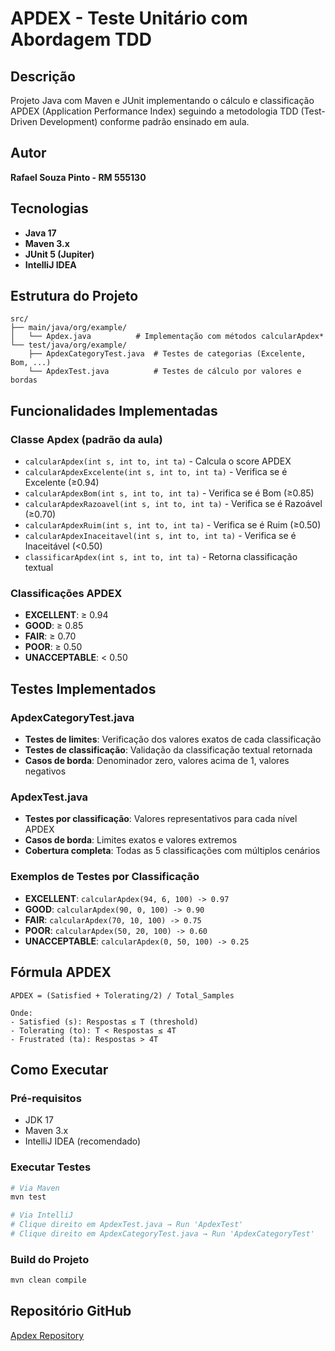 # APDEX - Teste Unitário com Abordagem TDD

## Descrição

Projeto Java com Maven e JUnit implementando o cálculo e classificação APDEX (Application Performance Index) seguindo a metodologia TDD (Test-Driven Development) conforme padrão ensinado em aula.

## Autor

**Rafael Souza Pinto - RM 555130**

## Tecnologias

- **Java 17**
- **Maven 3.x**
- **JUnit 5 (Jupiter)**
- **IntelliJ IDEA**

## Estrutura do Projeto

```
src/
├── main/java/org/example/
│   └── Apdex.java          # Implementação com métodos calcularApdex*
└── test/java/org/example/
    ├── ApdexCategoryTest.java  # Testes de categorias (Excelente, Bom, ...)
    └── ApdexTest.java          # Testes de cálculo por valores e bordas
```

## Funcionalidades Implementadas

### Classe Apdex (padrão da aula)

- `calcularApdex(int s, int to, int ta)` - Calcula o score APDEX
- `calcularApdexExcelente(int s, int to, int ta)` - Verifica se é Excelente (≥0.94)
- `calcularApdexBom(int s, int to, int ta)` - Verifica se é Bom (≥0.85)
- `calcularApdexRazoavel(int s, int to, int ta)` - Verifica se é Razoável (≥0.70)
- `calcularApdexRuim(int s, int to, int ta)` - Verifica se é Ruim (≥0.50)
- `calcularApdexInaceitavel(int s, int to, int ta)` - Verifica se é Inaceitável (<0.50)
- `classificarApdex(int s, int to, int ta)` - Retorna classificação textual

### Classificações APDEX

- **EXCELLENT**: ≥ 0.94
- **GOOD**: ≥ 0.85
- **FAIR**: ≥ 0.70
- **POOR**: ≥ 0.50
- **UNACCEPTABLE**: < 0.50

## Testes Implementados

### ApdexCategoryTest.java

- **Testes de limites**: Verificação dos valores exatos de cada classificação
- **Testes de classificação**: Validação da classificação textual retornada
- **Casos de borda**: Denominador zero, valores acima de 1, valores negativos

### ApdexTest.java

- **Testes por classificação**: Valores representativos para cada nível APDEX
- **Casos de borda**: Limites exatos e valores extremos
- **Cobertura completa**: Todas as 5 classificações com múltiplos cenários

### Exemplos de Testes por Classificação

- **EXCELLENT**: `calcularApdex(94, 6, 100) -> 0.97`
- **GOOD**: `calcularApdex(90, 0, 100) -> 0.90`
- **FAIR**: `calcularApdex(70, 10, 100) -> 0.75`
- **POOR**: `calcularApdex(50, 20, 100) -> 0.60`
- **UNACCEPTABLE**: `calcularApdex(0, 50, 100) -> 0.25`

## Fórmula APDEX

```
APDEX = (Satisfied + Tolerating/2) / Total_Samples

Onde:
- Satisfied (s): Respostas ≤ T (threshold)
- Tolerating (to): T < Respostas ≤ 4T
- Frustrated (ta): Respostas > 4T
```

## Como Executar

### Pré-requisitos

- JDK 17
- Maven 3.x
- IntelliJ IDEA (recomendado)

### Executar Testes

```bash
# Via Maven
mvn test

# Via IntelliJ
# Clique direito em ApdexTest.java → Run 'ApdexTest'
# Clique direito em ApdexCategoryTest.java → Run 'ApdexCategoryTest'
```

### Build do Projeto

```bash
mvn clean compile
```

## Repositório GitHub

[Apdex Repository](https://github.com/RafaellSouzaPinto/Apdex.git)
